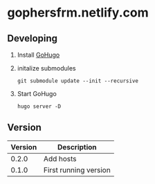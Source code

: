 # gophersfrm.netlify.com

## Developing

1. Install [GoHugo](https://gohugo.io/getting-started/quick-start/#step-1-install-hugo)
2. initalize submodules

    ```shell
    git submodule update --init --recursive
    ```

3. Start GoHugo

    ```shell
    hugo server -D
    ```

## Version

| Version | Description           |
|---------|-----------------------|
| 0.2.0   | Add hosts             |
| 0.1.0   | First running version |
